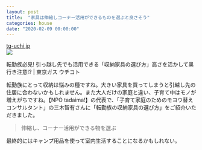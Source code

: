 ```yaml
---
layout: post
title:  "家具は伸縮しコーナー活用ができるものを選ぶと良さそう"
categories: house
date: "2020-02-09 00:00:00"
---
```



<div class="card">
  <a href="https://tg-uchi.jp/topics/6257"></a>
  <div class="card__header">
    <a href="https://tg-uchi.jp/topics/6257">tg-uchi.jp</a>
  </div>
  <div class="card__image">
    <img src="https://tguchi.s3.amazonaws.com/uploads/topic/image/6257/pixta_26660624_S.jpg">
  </div>
  <div class="card__title">
    <p>転勤族必見! 引っ越し先でも活用できる「収納家具の選び方」高さを活かして奥行き注意!?  | 東京ガス ウチコト</p>
  </div>
  <div class="card__description">
    <p>転勤族にとって収納は悩みの種ですね。大きい家具を買ってしまうと引越し先の住居に合わないかもしれません。また大人だけの家庭と違い、子育て中はモノが増えがちですね。【NPO tadaima!】の代表で、「子育て家庭のためのモヨウ替えコンサルタント」の三木智有さんに「転勤族の収納家具の選び方」をご紹介いただきました。</p>
  </div>
</div>


> 伸縮し、コーナー活用ができる物を選ぶ

最終的にはキャンプ用品を使って室内生活することになるかもしれない。
